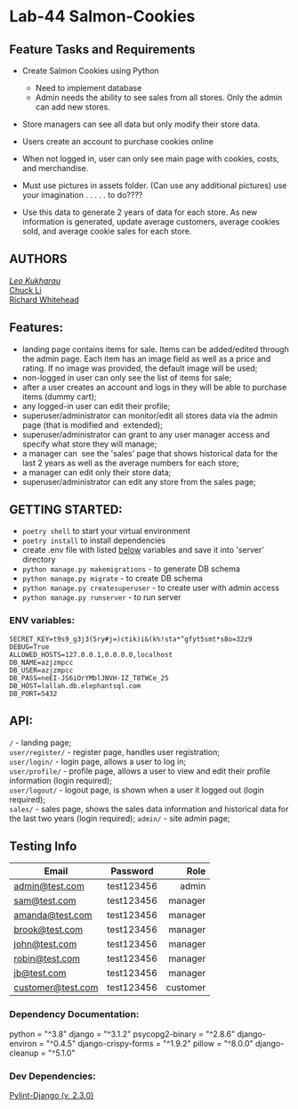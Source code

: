 # Lab-44 Salmon-Cookies

## Feature Tasks and Requirements

- Create Salmon Cookies using Python  
    - Need to implement database  
    - Admin needs the ability to see sales from all stores. Only the admin can add new stores.  
- Store managers can see all data but only modify their store data.  
- Users create an account to purchase cookies online
- When not logged in, user can only see main page with cookies, costs, and merchandise.  
- Must use pictures in assets folder. (Can use any additional pictures)
use your imagination . . . . . to do????  

- Use this data to generate 2 years of data for each store. As new information is generated, update average customers, average cookies sold, and average cookie sales for each store.


## AUTHORS

[_Leo Kukharau_](https://github.com/LeoKuhorev)  
[Chuck Li  ](https://github.com/ticochuck)  
[Richard Whitehead](https://github.com/RichWhitehead)

## Features:
- landing page contains items for sale. Items can be added/edited through the admin page. Each item has an image field as well as a price and rating. If no image was provided, the default image will be used; 
- non-logged in user can only see the list of items for sale;
- after a user creates an account and logs in they will be able to purchase items (dummy cart);
- any logged-in user can edit their profile;
- superuser/administrator can monitor/edit all stores data via the admin page (that is modified and  extended);
- superuser/administrator can grant to any user manager access and specify what store they will manage;
- a manager can  see the 'sales' page that shows historical data for the last 2 years as well as the average numbers for each store;
- a manager can edit only their store data;
- superuser/administrator can edit any store from the sales page;

## GETTING STARTED:

- `poetry shell` to start your virtual environment
- `poetry install` to install dependencies
- create .env file with listed <a href="#env">below</a> variables and save it into 'server' directory
- `python manage.py makemigrations` - to generate DB schema
- `python manage.py migrate` - to create DB schema
- `python manage.py createsuperuser` - to create user with admin access
- `python manage.py runserver` - to run server

### <a name="env"></a> ENV variables:

`SECRET_KEY=t9s9_g3j3(5ry#j=)ctik)i&(k%!sta*^gfyt5smt*s8o=32z9`  
`DEBUG=True`  
`ALLOWED_HOSTS=127.0.0.1,0.0.0.0,localhost`  
`DB_NAME=azjzmpcc`  
`DB_USER=azjzmpcc`  
`DB_PASS=neEI-JS6iOrYMblJNVH-IZ_T8TWCe_25`  
`DB_HOST=lallah.db.elephantsql.com`   
`DB_PORT=5432`

## API:

`/` - landing page;  
`user/register/` - register page, handles user registration;  
`user/login/` - login page, allows a user to log in;  
`user/profile/` - profile page, allows a user to view and edit their profile information (login required);  
`user/logout/` - logout page, is shown when a user it logged out (login required);  
`sales/` - sales page, shows the sales data information and historical data for the last two years (login required);
`admin/` - site admin page;

   

## Testing Info

| Email             |  Password  |     Role |
| ----------------- | :--------: | -------: |
| admin@test.com    | test123456 |    admin |
| sam@test.com      | test123456 |  manager |
| amanda@test.com   | test123456 |  manager |
| brook@test.com    | test123456 |  manager |
| john@test.com     | test123456 |  manager |
| robin@test.com    | test123456 |  manager |
| jb@test.com       | test123456 |  manager |
| customer@test.com | test123456 | customer |

### Dependency Documentation:

python = "^3.8"
django = "^3.1.2"
psycopg2-binary = "^2.8.6"
django-environ = "^0.4.5"
django-crispy-forms = "^1.9.2"
pillow = "^8.0.0"
django-cleanup = "^5.1.0"


### Dev Dependencies:

[Pylint-Django (v. 2.3.0)](https://pypi.org/project/pylint-django/)
